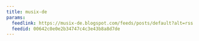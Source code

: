 ```yaml
---
title: musix-de
params:
  feedlink: https://musix-de.blogspot.com/feeds/posts/default?alt=rss
  feedid: 00642c0e0e2b34747c4c3e43b8a8d7de
---
```

